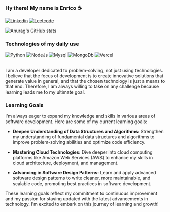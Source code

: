 ### Hy there! My name is Enrico ☕

[![Linkedin](https://img.shields.io/badge/LinkedIn-0077B5?style=for-the-badge&logo=linkedin&logoColor=white)](https://www.linkedin.com/in/enrico-mz/)
[![Leetcode](https://img.shields.io/badge/-LeetCode-FFA116?style=for-the-badge&logo=LeetCode&logoColor=black)](https://leetcode.com/enricovmarquezz/)

![Anurag's GitHub stats](https://github-readme-stats.vercel.app/api?username=Enric0Mz&show_icons=true&theme=tokyonight)

### Technologies of my daily use

<div style="display: inline block">
    <img aling="center" alt="Python" src="https://img.shields.io/badge/Python-3776AB?style=for-the-badge&logo=python&logoColor=white">
    <img aling="center" alt="NodeJs" src="https://img.shields.io/badge/node.js-339933?style=for-the-badge&logo=Node.js&logoColor=white">
    <img aling="center" alt="Mysql" src="https://img.shields.io/badge/MySQL-00000F?style=for-the-badge&logo=mysql&logoColor=white">
    <img aling="center" alt="MongoDb" src="https://img.shields.io/badge/MongoDB-4EA94B?style=for-the-badge&logo=mongodb&logoColor=white">
    <img aling="center" alt="Vercel" src="https://img.shields.io/badge/Vercel-000000?style=for-the-badge&logo=vercel&logoColor=white">
</div><br/>

I am a developer dedicated to problem-solving, not just using technologies. I believe that the focus of development is to create innovative solutions that generate value in general, and that the chosen technology is just a means to that end. Therefore, I am always willing to take on any challenge because learning leads me to my ultimate goal.

### Learning Goals

I'm always eager to expand my knowledge and skills in various areas of software development. Here are some of my current learning goals:

- **Deepen Understanding of Data Structures and Algorithms:** Strengthen my understanding of fundamental data structures and algorithms to improve problem-solving abilities and optimize code efficiency.

- **Mastering Cloud Technologies:** Dive deeper into cloud computing platforms like Amazon Web Services (AWS) to enhance my skills in cloud architecture, deployment, and management.

- **Advancing in Software Design Patterns:** Learn and apply advanced software design patterns to write cleaner, more maintainable, and scalable code, promoting best practices in software development.

These learning goals reflect my commitment to continuous improvement and my passion for staying updated with the latest advancements in technology. I'm excited to embark on this journey of learning and growth!

